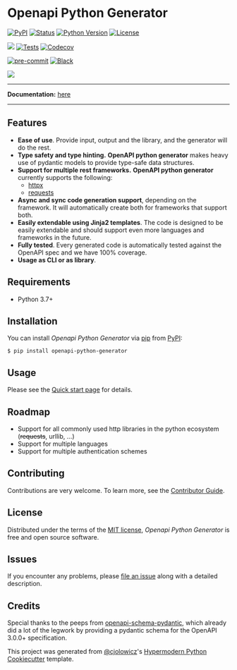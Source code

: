 # Openapi Python Generator

[![PyPI](https://img.shields.io/pypi/v/openapi-python-generator.svg)][pypi_]
[![Status](https://img.shields.io/pypi/status/openapi-python-generator.svg)][status]
[![Python Version](https://img.shields.io/pypi/pyversions/openapi-python-generator)][python version]
[![License](https://img.shields.io/pypi/l/openapi-python-generator)][license]

[![](https://img.shields.io/static/v1?label=documentation&message=enabled&color=<COLOR>)][documentation]
[![Tests](https://github.com/MarcoMuellner/openapi-python-generator/workflows/Tests/badge.svg)][tests]
[![Codecov](https://codecov.io/gh/MarcoMuellner/openapi-python-generator/branch/main/graph/badge.svg)][codecov]

[![pre-commit](https://img.shields.io/badge/pre--commit-enabled-brightgreen?logo=pre-commit&logoColor=white)][pre-commit]
[![Black](https://img.shields.io/badge/code%20style-black-000000.svg)][black]

[pypi_]: https://pypi.org/project/openapi-python-generator/
[status]: https://pypi.org/project/openapi-python-generator/
[python version]: https://pypi.org/project/openapi-python-generator
[documentation]: https://marcomuellner.github.io/openapi-python-generator/
[tests]: https://github.com/MarcoMuellner/openapi-python-generator/actions?workflow=Tests
[codecov]: https://app.codecov.io/gh/MarcoMuellner/openapi-python-generator
[pre-commit]: https://github.com/pre-commit/pre-commit
[black]: https://github.com/psf/black

![](logo.png)

---
__Documentation:__ [here][documentation]

---

## Features

- __Ease of use__. Provide input, output and the library, and the generator will do the rest.
- __Type safety and type hinting.__ __OpenAPI python generator__ makes heavy use of pydantic models to provide type-safe data structures.
- __Support for multiple rest frameworks.__ __OpenAPI python generator__ currently supports the following:
    - [httpx](https://pypi.org/project/httpx/)
    - [requests](https://pypi.org/project/requests/)
- __Async and sync code generation support__, depending on the framework. It will automatically create both for frameworks that support both.
- __Easily extendable using Jinja2 templates__. The code is designed to be easily extendable and should support even more languages and frameworks in the future.
- __Fully tested__. Every generated code is automatically tested against the OpenAPI spec and we have 100% coverage.
- __Usage as CLI or as library__.

## Requirements

- Python 3.7+

## Installation

You can install _Openapi Python Generator_ via [pip] from [PyPI]:

```console
$ pip install openapi-python-generator
```

## Usage

Please see the [Quick start page] for details.

## Roadmap

- Support for all commonly used http libraries in the python ecosystem (~~requests~~, urllib, ...)
- Support for multiple languages
- Support for multiple authentication schemes

## Contributing

Contributions are very welcome.
To learn more, see the [Contributor Guide].

## License

Distributed under the terms of the [MIT license][license],
_Openapi Python Generator_ is free and open source software.

## Issues

If you encounter any problems,
please [file an issue] along with a detailed description.

## Credits

Special thanks to the peeps from [openapi-schema-pydantic](https://github.com/kuimono/openapi-schema-pydantic),
which already did a lot of the legwork by providing a pydantic schema for the OpenAPI 3.0.0+ specification.

This project was generated from [@cjolowicz]'s [Hypermodern Python Cookiecutter] template.

[@cjolowicz]: https://github.com/cjolowicz
[pypi]: https://pypi.org/
[hypermodern python cookiecutter]: https://github.com/cjolowicz/cookiecutter-hypermodern-python
[file an issue]: https://github.com/MarcoMuellner/openapi-python-generator/issues
[pip]: https://pip.pypa.io/

<!-- github-only -->

[license]: https://github.com/MarcoMuellner/openapi-python-generator/blob/main/LICENSE
[contributor guide]: https://github.com/MarcoMuellner/openapi-python-generator/blob/main/CONTRIBUTING.md
[Quick start page]: https://marcomuellner.github.io/openapi-python-generator/quick_start/
